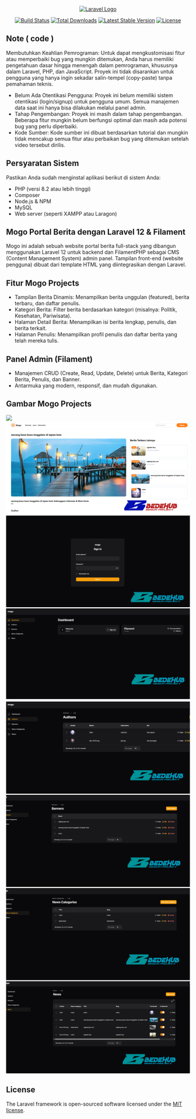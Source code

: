 <p align="center"><a href="https://laravel.com" target="_blank"><img src="https://raw.githubusercontent.com/laravel/art/master/logo-lockup/5%20SVG/2%20CMYK/1%20Full%20Color/laravel-logolockup-cmyk-red.svg" width="400" alt="Laravel Logo"></a></p>

<p align="center">
<a href="https://github.com/laravel/framework/actions"><img src="https://github.com/laravel/framework/workflows/tests/badge.svg" alt="Build Status"></a>
<a href="https://packagist.org/packages/laravel/framework"><img src="https://img.shields.io/packagist/dt/laravel/framework" alt="Total Downloads"></a>
<a href="https://packagist.org/packages/laravel/framework"><img src="https://img.shields.io/packagist/v/laravel/framework" alt="Latest Stable Version"></a>
<a href="https://packagist.org/packages/laravel/framework"><img src="https://img.shields.io/packagist/l/laravel/framework" alt="License"></a>
</p>

## Note ( code )

Membutuhkan Keahlian Pemrograman: Untuk dapat mengkustomisasi fitur atau memperbaiki bug yang mungkin ditemukan, Anda harus memiliki pengetahuan dasar hingga menengah dalam pemrograman, khususnya dalam Laravel, PHP, dan JavaScript. Proyek ini tidak disarankan untuk pengguna yang hanya ingin sekadar salin-tempel (copy-paste) tanpa pemahaman teknis.

- Belum Ada Otentikasi Pengguna: Proyek ini belum memiliki sistem otentikasi (login/signup) untuk pengguna umum. Semua manajemen data saat ini hanya bisa dilakukan melalui panel admin.
- Tahap Pengembangan: Proyek ini masih dalam tahap pengembangan. Beberapa fitur mungkin belum berfungsi optimal dan masih ada potensi bug yang perlu diperbaiki.
- Kode Sumber: Kode sumber ini dibuat berdasarkan tutorial dan mungkin tidak mencakup semua fitur atau perbaikan bug yang ditemukan setelah video tersebut dirilis.

## Persyaratan Sistem
Pastikan Anda sudah menginstal aplikasi berikut di sistem Anda:

- PHP (versi 8.2 atau lebih tinggi)
- Composer
- Node.js & NPM
- MySQL
- Web server (seperti XAMPP atau Laragon)

## Mogo Portal Berita dengan Laravel 12 & Filament

Mogo ini adalah sebuah website portal berita full-stack yang dibangun menggunakan Laravel 12 untuk backend dan FilamentPHP sebagai CMS (Content Management System) admin panel. Tampilan front-end (website pengguna) dibuat dari template HTML yang diintegrasikan dengan Laravel.

## Fitur Mogo Projects
- Tampilan Berita Dinamis: Menampilkan berita unggulan (featured), berita terbaru, dan daftar penulis.
- Kategori Berita: Filter berita berdasarkan kategori (misalnya: Politik, Kesehatan, Pariwisata).
- Halaman Detail Berita: Menampilkan isi berita lengkap, penulis, dan berita terkait.
- Halaman Penulis: Menampilkan profil penulis dan daftar berita yang telah mereka tulis.

## Panel Admin (Filament)
- Manajemen CRUD (Create, Read, Update, Delete) untuk Berita, Kategori Berita, Penulis, dan Banner.
- Antarmuka yang modern, responsif, dan mudah digunakan.


## Gambar Mogo Projects
 <img src="./banner/1.png" lebar="300" />
 <img src="./banner/2.png" lebar="300" />
 <img src="./banner/3.png" lebar="300" />
 <img src="./banner/4.png" lebar="300" />
 <img src="./banner/5.png" lebar="300" />
 <img src="./banner/6.png" lebar="300" />
 <img src="./banner/7.png" lebar="300" />
 <img src="./banner/8.png" lebar="300" />


## License

The Laravel framework is open-sourced software licensed under the [MIT license](https://opensource.org/licenses/MIT).
